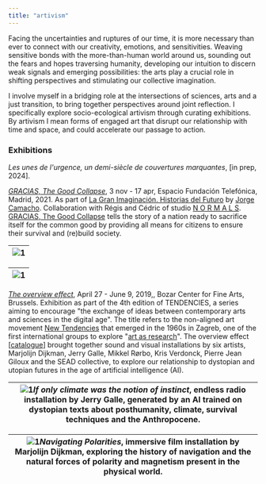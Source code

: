 ```yaml
---
title: "artivism"
---
```

Facing the uncertainties and ruptures of our time, it is more necessary than ever to connect with our creativity, emotions, and sensitivities. Weaving sensitive bonds with the more-than-human world around us, sounding out the fears and hopes traversing humanity, developing our intuition to discern weak signals and emerging possibilities: the arts play a crucial role in shifting perspectives and stimulating our collective imagination.

I involve myself in a bridging role at the intersections of sciences, arts and a just transition, to bring together perspectives around joint reflection. I specifically explore socio-ecological artivism through curating exhibitions. By artivism I mean forms of engaged art that disrupt our relationship with time and space, and could accelerate our passage to action.

### Exhibitions

*Les unes de l'urgence, un demi-siècle de couvertures marquantes*, [in prep, 2024]. 

*[GRACIAS, The Good Collapse](https://normalfutu.re/uncategorized/grasias-the-good-collapse-exhibition/)*, 3 nov - 17 apr, Espacio Fundación Telefónica, Madrid, 2021.  As part of [La Gran Imaginación. Historias del Futuro]([https://www.fundaciontelefonica.com/exposiciones/la-gran-imaginacion-historias-del-futuro/](https://www.fundaciontelefonica.com/exposiciones/la-gran-imaginacion-historias-del-futuro/)) by [Jorge Camacho]([https://www.iftf.org/people/jorge-camacho-rojas/](https://www.iftf.org/people/jorge-camacho-rojas/)). Collaboration with Régis and Cédric of studio [N O R M A L S]([https://normalfutu.re/](https://normalfutu.re/)). [GRACIAS, The Good Collapse]([https://normalfutu.re/studio/grasias-the-good-collapse-digital-catalogue/](https://normalfutu.re/studio/grasias-the-good-collapse-digital-catalogue/)) tells the story of a nation ready to sacrifice itself for the common good by providing all means for citizens to ensure their survival and (re)build society.

|![1](/img/good-collapse-1.jpg)|
|---|

|![1](/img/good-collapse-2.jpg)|
|---|

*[The overview effect](https://www.bozar.be/fr/calendrier/tendencies-19)*, April 27 - June 9, 2019,, Bozar Center for Fine Arts, Brussels. Exhibition as part of the 4th edition of TENDENCIES, a series aiming to encourage "the exchange of ideas between contemporary arts and sciences in the digital age". The title refers to the non-aligned art movement [New Tendencies](https://www.hisour.com/en/the-new-tendencies-21424/) that emerged in the 1960s in Zagreb, one of the first international groups to explore "[art as research](https://www.tingenesmetode.no/images/PDF/Litteratur_MK/Bjerregaard_Introduction.pdf)". The overview effect [[catalogue](/img/overview-effect.pdf)] brought together sound and visual installations by six artists, Marjolijn Dijkman, Jerry Galle, Mikkel Rørbo, Kris Verdonck, Pierre Jean Giloux and the SEAD collective, to explore our relationship to dystopian and utopian futures in the age of artificial intelligence (AI).

|![1](/img/overview-effect-1.jpg)*If only climate was the notion of instinct*, endless radio installation by Jerry Galle, generated by an AI trained on dystopian texts about posthumanity, climate, survival techniques and the Anthropocene.| 
|---|

|![1](/img/overview-effect-2.jpg)*Navigating Polarities*, immersive film installation by Marjolijn Dijkman, exploring the history of navigation and the natural forces of polarity and magnetism present in the physical world.|
|---|